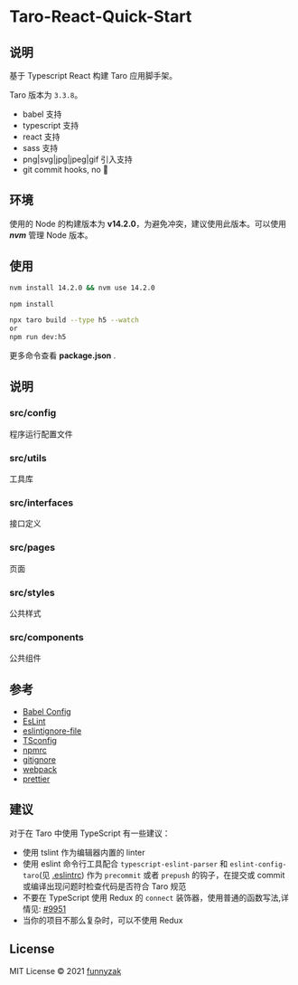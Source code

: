 # Taro-React-Quick-Start

## 说明

基于 Typescript React 构建 Taro 应用脚手架。

Taro 版本为 `3.3.8`。

-   babel 支持
-   typescript 支持
-   react 支持
-   sass 支持
-   png|svg|jpg|jpeg|gif 引入支持
-   git commit hooks, no 💩

## 环境

使用的 Node 的构建版本为 **v14.2.0**，为避免冲突，建议使用此版本。可以使用 **_nvm_** 管理 Node 版本。

## 使用

```bash
nvm install 14.2.0 && nvm use 14.2.0

npm install

npx taro build --type h5 --watch
or
npm run dev:h5
```

更多命令查看 **package.json** .

## 说明

### src/config

程序运行配置文件

### src/utils

工具库

### src/interfaces

接口定义

### src/pages

页面

### src/styles

公共样式

### src/components

公共组件

## 参考

-   [Babel Config](https://babel.docschina.org/docs/en/7.0.0/configuration/)
-   [EsLint](https://eslint.org/docs/user-guide/configuring/)
-   [eslintignore-file](https://eslint.org/docs/user-guide/configuring/ignoring-code#the-eslintignore-file)
-   [TSconfig](https://www.typescriptlang.org/tsconfig/)
-   [npmrc](https://docs.npmjs.com/cli/v7/configuring-npm/npmrc)
-   [gitignore](https://git-scm.com/docs/gitignore)
-   [webpack](https://webpack.docschina.org/guides/getting-started/)
-   [prettier](https://prettier.io/docs/en/index.html)

## 建议

对于在 Taro 中使用 TypeScript 有一些建议：

-   使用 tslint 作为编辑器内置的 linter
-   使用 eslint 命令行工具配合 `typescript-eslint-parser` 和 `eslint-config-taro`(见 [.eslintrc](./eslintrc)) 作为 `precommit` 或者 `prepush` 的钩子，在提交或 commit 或编译出现问题时检查代码是否符合 Taro 规范
-   不要在 TypeScript 使用 Redux 的 `connect` 装饰器，使用普通的函数写法,详情见: [#9951](https://github.com/DefinitelyTyped/DefinitelyTyped/issues/9951)
-   当你的项目不那么复杂时，可以不使用 Redux

## License

MIT License © 2021 [funnyzak](https://github.com/funnyzak)
